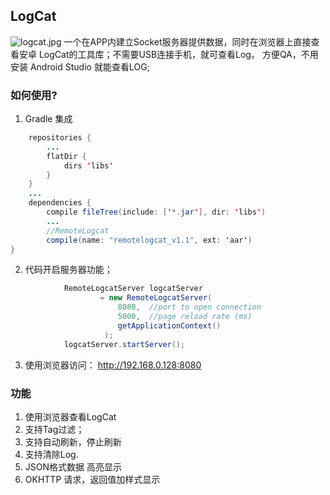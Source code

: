 ## LogCat
![logcat.jpg](/image/logcat.jpg)
一个在APP内建立Socket服务器提供数据，同时在浏览器上直接查看安卓 LogCat的工具库；不需要USB连接手机，就可查看Log。 方便QA，不用安装 Android Studio 就能查看LOG;

### 如何使用?
  1. Gradle 集成
 ```java
     repositories {
         ...
         flatDir {
             dirs 'libs' 
         }
     }
     ...
     dependencies {
         compile fileTree(include: ['*.jar'], dir: 'libs')
         ...
         //RemoteLogcat
         compile(name: "remotelogcat_v1.1", ext: 'aar')
 }
 ```
 2. 代码开启服务器功能；
 ```java
             RemoteLogcatServer logcatServer 
                     = new RemoteLogcatServer(
                         8080,  //port to open connection
                         5000,  //page reload rate (ms)
                         getApplicationContext()
                      );
             logcatServer.startServer();
 ```
 3. 使用浏览器访问： http://192.168.0.128:8080
### 功能
  1. 使用浏览器查看LogCat
  2. 支持Tag过滤；
  3. 支持自动刷新，停止刷新
  4. 支持清除Log.
  5. JSON格式数据 高亮显示
  6. OKHTTP 请求，返回值加样式显示
  
